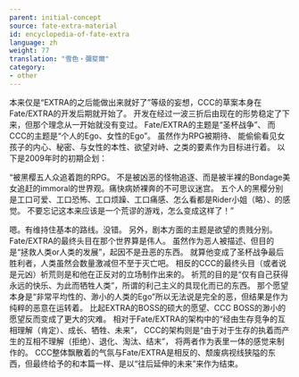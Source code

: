 ```yaml
---
parent: initial-concept
source: fate-extra-material
id: encyclopedia-of-fate-extra
language: zh
weight: 77
translation: "雪色‧彌斐爾"
category:
- other
---
```


本来仅是“EXTRA的之后能做出来就好了”等级的妄想，CCC的草案本身在Fate/EXTRA的开发后期就开始了。
开发在经过一波三折后由现在的形势稳定了下来，但那个理念从一开始就没有变过。
Fate/EXTRA的主题是“圣杯战争”、
而CCC的主题是“个人的Ego、女性的Ego”。
虽然作为RPG被期待、
能偷偷看见女孩子的内心、秘密、与女性的本性、欲望对峙、之类的要素作为目标进行着。
以下是2009年时的初期企划：

“被黑樱五人众追着跑的RPG。
不是被凶恶的怪物追逐、而是被半裸的Bondage美女追赶的immoral的世界观。痛快病娇裸奔的不可思议迷宫。
五个人的黑樱分别是工口可爱、工口恐怖、工口烦躁、工口痛感、怎么看都是Rider小姐（略）、的感觉。
不要忘记这本来应该是一个荒谬的游戏，怎么变成这样了！”

嗯。有维持住基本的路线。没错。
另外，剧本方面的主题是欲望的贵贱分别。
Fate/EXTRA的最终头目在那个世界算是伟人。
虽然作为恶人被描述、但目的是“拯救人类or人类的发展”，起因不是丑恶的东西。
就算他变成了圣杯战争最后胜利者，人类虽然会数量激减但不至于灭亡吧。
相反的CCC的最终头目（或者说是元凶）祈荒则是和他在正反对的立场制作出来的。
祈荒的目的是“仅有自己获得永远的快乐、为此而牺牲人类”，所谓的利己主义的具现化而已的东西。
那个愿望本身是“非常平均性的、渺小的人类的Ego”所以无法说是完全的恶，但结果是作为纯粹的恶意在运转着。
比起EXTRA的BOSS的硕大的愿望、CCC BOSS的渺小的愿望反而变成了更大的灾难。
相对于Fate/EXTRA的架构中的“经由生存竞争的互相理解（肯定）、成长、牺牲、未来”，
CCC的架构则是“由于对于生存的执着而产生的互相不理解（拒绝）、退化、淘汰、结末”，
将两者作为表里一体的感觉来制作的。
CCC整体飘散着的气氛与Fate/EXTRA是相反的、颓废病视线狭隘的东西，但最终给予的和本篇一样、是以“往后延伸的未来”来作为结束。
